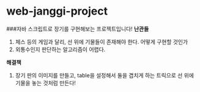 # web-janggi-project
###자바 스크립트로 장기를 구현해보는 프로젝트입니다!
**난관들**
1. 체스 등의 게임과 달리, 선 위에 기물들이 존재해야 한다. 어떻게 구현할 것인가
2. 외통수인지 판단하는 알고리즘이 어렵다.

**해결책**
1. 장기 판의 이미지를 만들고, table을 설정해서 둘을 겹치게 하는 트릭으로 선 위에 기물을 놓는 것처럼 만든다!
